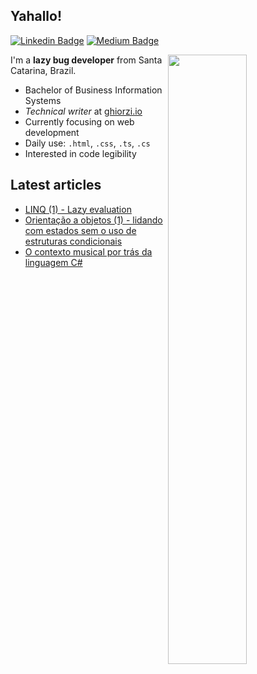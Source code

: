 ## Yahallo!

[![Linkedin Badge](https://img.shields.io/badge/-linkedin-blue?style=flat-circle&logo=Linkedin&logoColor=white&link=https://www.linkedin.com/in/ghiorzi/)](https://www.linkedin.com/in/ghiorzi/) [![Medium Badge](https://img.shields.io/badge/-medium-black?style=flat-circle&logo=Medium&logoColor=white&link=https://medium.com/@ghiorzi)](https://medium.com/@ghiorzi)

<img align="right" width="50%" src="https://github-readme-stats.vercel.app/api?username=ghiorzi&count_private=true&theme=dracula" />
 
I'm a **lazy bug developer** from Santa Catarina, Brazil.

- Bachelor of Business Information Systems
- _Technical writer_ at [ghiorzi.io](https://ghiorzi.github.io/)
- Currently focusing on web development
- Daily use: <code>.html</code>, <code>.css</code>, <code>.ts</code>, <code>.cs</code>
- Interested in code legibility


## Latest articles

- [LINQ (1) - Lazy evaluation](https://ghiorzi.github.io/linq-1-lazy-evaluation/)
- [Orientação a objetos (1) - lidando com estados sem o uso de estruturas condicionais](https://ghiorzi.github.io/orientacao-a-objetos-1-lidando-com-estados-sem-o-uso-de-estruturas-condicionais/)
- [O contexto musical por trás da linguagem C#](https://ghiorzi.github.io/o-contexto-musical-por-tras-da-linguagem-c/)
